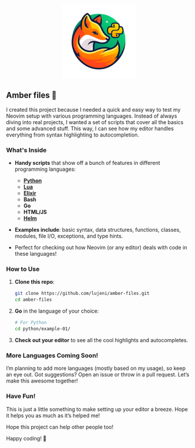 <p align="center" style="margin: 0 0 10px">
  <img width="200" height="200" src="https://github.com/Lujeni/amber-files/blob/main/amber.png?raw=true" alt='Amber'>
</p>

## Amber files 🦊

I created this project because I needed a quick and easy way to test my Neovim setup with various programming languages.
Instead of always diving into real projects, I wanted a set of scripts that cover all the basics and some advanced stuff.
This way, I can see how my editor handles everything from syntax highlighting to autocompletion.

### What's Inside

- **Handy scripts** that show off a bunch of features in different programming languages:
  - [**Python**](https://github.com/Lujeni/amber-files/tree/main/python/example-01)
  - [**Lua**](https://github.com/Lujeni/amber-files/tree/main/lua/example-01)
  - [**Elixir**](https://github.com/Lujeni/amber-files/tree/main/elixir/example-01)
  - **Bash**
  - **Go**
  - **HTML/JS**
  - [**Helm**](https://github.com/Lujeni/amber-files/tree/main/helm/example-01)

- **Examples include**: basic syntax, data structures, functions, classes, modules, file I/O, exceptions, and type hints.

- Perfect for checking out how Neovim (or any editor) deals with code in these languages!

### How to Use

1. **Clone this repo**:
    ```bash
    git clone https://github.com/lujeni/amber-files.git
    cd amber-files
    ```

2. **Go** in the language of your choice:
    ```bash
    # For Python
    cd python/example-01/
    ```

3. **Check out your editor** to see all the cool highlights and autocompletes.

### More Languages Coming Soon!

I’m planning to add more languages (mostly based on my usage), so keep an eye out.
Got suggestions? Open an issue or throw in a pull request. Let’s make this awesome together!

### Have Fun!

This is just a little something to make setting up your editor a breeze. Hope it helps you as much as it’s helped me!

Hope this project can help other people too!

Happy coding! 🦊
